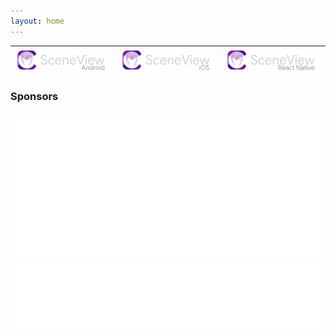```yaml
---
layout: home
---
```

| [![Logo SceneView Android](/assets/img/logos/android/logo_light.png)](https://github.com/SceneView/sceneform-android) | [![Logo SceneView iOS](/assets/img/logos/ios/logo_light.png)](https://github.com/SceneView/sceneform-ios) | [![Logo SceneView React Native](/assets/img/logos/react-native/logo_light.png)](https://github.com/SceneView/react-native-sceneform) |
| - | - | - |
### Sponsors
[![Logo DigitalMate](/assets/img/sponsors/digitalmate.png)](https://www.digitalmate.fr/)
[![Logo Netpipe](/assets/img/sponsors/netpipe.png)](https://www.netpipe.io/)
